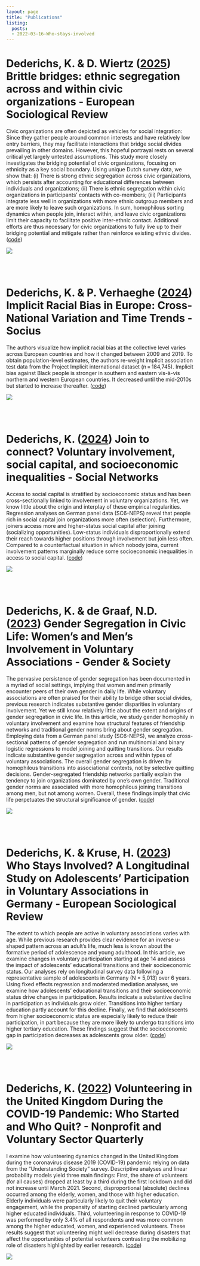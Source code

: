 ```yaml
---
layout: page
title: "Publications"
listing:
  posts:
  - 2022-03-16-Who-stays-involved
---
```


# Dederichs, K. & D. Wiertz ([2025](https://doi.org/10.1093/esr/jcae047)) Brittle bridges: ethnic segregation across and within civic organizations - European Sociological Review

Civic organizations are often depicted as vehicles for social integration: Since they gather people around common interests and have relatively low entry barriers, they may facilitate interactions that bridge social divides prevailing in other domains. However, this hopeful portrayal rests on several critical yet largely untested assumptions. This study more closely investigates the bridging potential of civic organizations, focusing on ethnicity as a key social boundary. Using unique Dutch survey data, we show that: (i) There is strong ethnic segregation across civic organizations, which persists after accounting for educational differences between individuals and organizations; (ii) There is ethnic segregation within civic organizations in participants’ contacts with co-members; (iii) Participants integrate less well in organizations with more ethnic outgroup members and are more likely to leave such organizations. In sum, homophilous sorting dynamics when people join, interact within, and leave civic organizations limit their capacity to facilitate positive inter-ethnic contact. Additional efforts are thus necessary for civic organizations to fully live up to their bridging potential and mitigate rather than reinforce existing ethnic divides. ([code](https://github.com/kasimirdederichs/Ethnic_Segregation_Civic_Organizations))

![](assets/brittle_bridges_fig1.jpg)

<br/><br/>

# Dederichs, K. & P. Verhaeghe ([2024](https://doi.org/10.1093/esr/jcae047)) Implicit Racial Bias in Europe: Cross-National Variation and Time Trends - Socius

The authors visualize how implicit racial bias at the collective level varies across European countries and how it changed between 2009 and 2019. To obtain population-level estimates, the authors re-weight implicit association test data from the Project Implicit international dataset (n = 184,745). Implicit bias against Black people is stronger in southern and eastern vis-à-vis northern and western European countries. It decreased until the mid-2010s but started to increase thereafter. ([code](https://github.com/kasimirdederichs/Implicit_Racial_Bias_In_Europe))

![](assets/implicit_bias_fig1.png)

<br/><br/>

# Dederichs, K. ([2024](https://doi.org/10.1016/j.socnet.2023.07.004)) Join to connect? Voluntary involvement, social capital, and socioeconomic inequalities - Social Networks

Access to social capital is stratified by socioeconomic status and has been cross-sectionally linked to involvement in voluntary organizations. Yet, we know little about the origin and interplay of these empirical regularities. Regression analyses on German panel data (SC6-NEPS) reveal that people rich in social capital join organizations more often (selection). Furthermore, joiners access more and higher-status social capital after joining (socializing opportunities). Low-status individuals disproportionally extend their reach towards higher positions through involvement but join less often. Compared to a counterfactual situation in which nobody joins, current involvement patterns marginally reduce some socioeconomic inequalities in access to social capital. ([code](https://github.com/kasimirdederichs/Volunteering_SocialCapital_SES))

![](assets/Join_to_connect_fig1.jpg)

<br/><br/>

# Dederichs, K. & de Graaf, N.D. ([2023](https://doi.org/10.1177/08912432231195075)) Gender Segregation in Civic Life: Women’s and Men’s Involvement in Voluntary Associations - Gender & Society

The pervasive persistence of gender segregation has been documented in a myriad of social settings, implying that women and men primarily encounter peers of their own gender in daily life. While voluntary associations are often praised for their ability to bridge other social divides, previous research indicates substantive gender disparities in voluntary involvement. Yet we still know relatively little about the extent and origins of gender segregation in civic life. In this article, we study gender homophily in voluntary involvement and examine how structural features of friendship networks and traditional gender norms bring about gender segregation. Employing data from a German panel study (SC6-NEPS), we analyze cross-sectional patterns of gender segregation and run multinomial and binary logistic regressions to model joining and quitting transitions. Our results indicate substantive gender segregation across and within types of voluntary associations. The overall gender segregation is driven by homophilous transitions into associational contexts, not by selective quitting decisions. Gender-segregated friendship networks partially explain the tendency to join organizations dominated by one’s own gender. Traditional gender norms are associated with more homophilous joining transitions among men, but not among women. Overall, these findings imply that civic life perpetuates the structural significance of gender. ([code](https://github.com/kasimirdederichs/GenderSegregation_CivicLife))

![](assets/gender_segregation_1.png)

<br/><br/>

# Dederichs, K. & Kruse, H. ([2023](https://academic.oup.com/esr/advance-article-abstract/doi/10.1093/esr/jcac013/6529441)) Who Stays Involved? A Longitudinal Study on Adolescents’ Participation in Voluntary Associations in Germany - European Sociological Review 

The extent to which people are active in voluntary associations varies with age. While previous research provides clear evidence for an inverse u-shaped pattern across an adult’s life, much less is known about the formative period of adolescence and young adulthood. In this article, we examine changes in voluntary participation starting at age 14 and assess the impact of adolescents’ educational transitions and their socioeconomic status. Our analyses rely on longitudinal survey data following a representative sample of adolescents in Germany (N = 5,013) over 6 years. Using fixed effects regression and moderated mediation analyses, we examine how adolescents’ educational transitions and their socioeconomic status drive changes in participation. Results indicate a substantive decline in participation as individuals grow older. Transitions into higher tertiary education partly account for this decline. Finally, we find that adolescents from higher socioeconomic status are especially likely to reduce their participation, in part because they are more likely to undergo transitions into higher tertiary education. These findings suggest that the socioeconomic gap in participation decreases as adolescents grow older. ([code](https://github.com/kasimirdederichs/Who_stays_involved)) 

![](assets/Who_stays_involved_Figure2.jpg)

<br/><br/>

# Dederichs, K. ([2022](https://journals.sagepub.com/doi/full/10.1177/08997640221122814#table-fn2-08997640221122814)) Volunteering in the United Kingdom During the COVID-19 Pandemic: Who Started and Who Quit? - Nonprofit and Voluntary Sector Quarterly 

I examine how volunteering dynamics changed in the United Kingdom during the coronavirus disease 2019 (COVID-19) pandemic relying on data from the “Understanding Society” survey. Descriptive analyses and linear probability models yield three main findings: First, the share of volunteers (for all causes) dropped at least by a third during the first lockdown and did not increase until March 2021. Second, disproportional (absolute) declines occurred among the elderly, women, and those with higher education. Elderly individuals were particularly likely to quit their voluntary engagement, while the propensity of starting declined particularly among higher educated individuals. Third, volunteering in response to COVID-19 was performed by only 3.4% of all respondents and was more common among the higher educated, women, and experienced volunteers. These results suggest that volunteering might well decrease during disasters that affect the opportunities of potential volunteers contrasting the mobilizing role of disasters highlighted by earlier research. ([code](https://github.com/kasimirdederichs/Volunteering_COVID))

![](assets/Volunteering_Covid_UK_Figure1.jpg)
